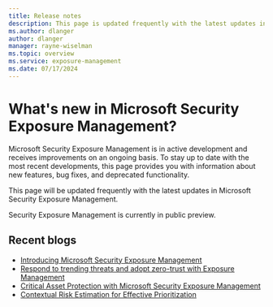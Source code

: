 ```yaml
---
title: Release notes
description: This page is updated frequently with the latest updates in Microsoft Security Exposure Management.
ms.author: dlanger
author: dlanger
manager: rayne-wiselman
ms.topic: overview
ms.service: exposure-management
ms.date: 07/17/2024
---
```


# What's new in Microsoft Security Exposure Management?

Microsoft Security Exposure Management is in active development and receives improvements on an ongoing basis. To stay up to date with the most recent developments, this page provides you with information about new features, bug fixes, and deprecated functionality.

This page will be updated frequently with the latest updates in Microsoft Security Exposure Management.

Security Exposure Management is currently in public preview.

## Recent blogs

- [Introducing Microsoft Security Exposure Management](https://techcommunity.microsoft.com/t5/security-compliance-and-identity/introducing-microsoft-security-exposure-management/ba-p/4080907)
- [Respond to trending threats and adopt zero-trust with Exposure Management](https://techcommunity.microsoft.com/t5/security-compliance-and-identity/respond-to-trending-threats-and-adopt-zero-trust-with-exposure/ba-p/4130133)
- [Critical Asset Protection with Microsoft Security Exposure Management](https://techcommunity.microsoft.com/t5/security-compliance-and-identity/critical-asset-protection-with-microsoft-security-exposure/ba-p/4122645)
- [Contextual Risk Estimation for Effective Prioritization](https://techcommunity.microsoft.com/t5/microsoft-defender-for-cloud/contextual-risk-estimation-for-effective-prioritization/ba-p/4035425)
